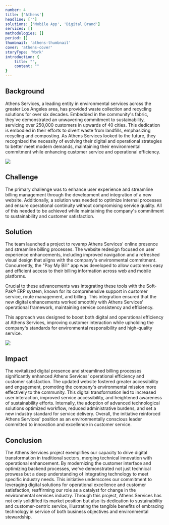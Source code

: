 ```yaml
---
number: 4
title: ['Athens']
headline: ['']
solutions: ['Mobile App', 'Digital Brand']
services: []
methodologies: []
period: []
thumbnail: 'athens-thumbnail'
cover: 'athens-cover'
storyType: 'Work'
introduction: {
    title: "",
    content: ""
}
---
```


## Background

Athens Services, a leading entity in environmental services across the greater Los Angeles area, has provided waste collection and recycling solutions for over six decades. Embedded in the community's fabric, they've demonstrated an unwavering commitment to sustainability, servicing over 250,000 customers in upwards of 40 cities. This dedication is embodied in their efforts to divert waste from landfills, emphasizing recycling and composting. As Athens Services looked to the future, they recognized the necessity of evolving their digital and operational strategies to better meet modern demands, maintaining their environmental commitment while enhancing customer service and operational efficiency.

![](/work/athens-figure-1.jpg)

## Challenge 

The primary challenge was to enhance user experience and streamline billing management through the development and integration of a new website. Additionally, a solution was needed to optimize internal processes and ensure operational continuity without compromising service quality. All of this needed to be achieved while maintaining the company's commitment to sustainability and customer satisfaction.

## Solution

The team launched a project to revamp Athens Services' online presence and streamline billing processes. The website redesign focused on user experience enhancements, including improved navigation and a refreshed visual design that aligns with the company's environmental commitment. Concurrently, the "Pay My Bill" app was developed to allow customers easy and efficient access to their billing information across web and mobile platforms.

Crucial to these advancements was integrating these tools with the Soft-Pak® ERP system, known for its comprehensive support in customer service, route management, and billing. This integration ensured that the new digital enhancements worked smoothly with Athens Services' operational framework, maintaining service consistency and efficiency.

This approach was designed to boost both digital and operational efficiency at Athens Services, improving customer interaction while upholding the company's standards for environmental responsibility and high-quality service.

![](/work/athens-figure-2.jpg)

## Impact

The revitalized digital presence and streamlined billing processes significantly enhanced Athens Services' operational efficiency and customer satisfaction. The updated website fostered greater accessibility and engagement, promoting the company's environmental mission more effectively to the community. This digital transformation led to increased user interaction, improved service accessibility, and heightened awareness of sustainability efforts. Internally, the adoption of advanced technological solutions optimized workflow, reduced administrative burdens, and set a new industry standard for service delivery. Overall, the initiative reinforced Athens Services' position as an environmentally conscious leader committed to innovation and excellence in customer service.

## Conclusion

The Athens Services project exemplifies our capacity to drive digital transformation in traditional sectors, merging technical innovation with operational enhancement. By modernizing the customer interface and optimizing backend processes, we've demonstrated not just technical prowess but a deep understanding of integrating technology to meet specific industry needs. This initiative underscores our commitment to leveraging digital solutions for operational excellence and customer satisfaction, reaffirming our role as a catalyst for change in the environmental services industry. Through this project, Athens Services has not only solidified its market position but also its dedication to sustainability and customer-centric service, illustrating the tangible benefits of embracing technology in service of both business objectives and environmental stewardship.
